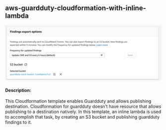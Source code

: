 ## aws-guardduty-cloudformation-with-inline-lambda

![Guardduty](./images/guardduty.png)

#### Description:  
<p> This Cloudformation template enables Guardduty and allows publishing destination.
Cloudformation for guardduty doesn't have resource that allows publishing to a destination natively.
In this template, an inline lambda is used to accomplish that task, by creating an S3 bucket and publishing guardduty findings to it.</p>
